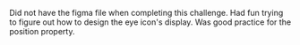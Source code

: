 Did not have the figma file when completing this challenge. Had fun trying to figure out how to design the eye icon's display. Was good practice for the position property. 